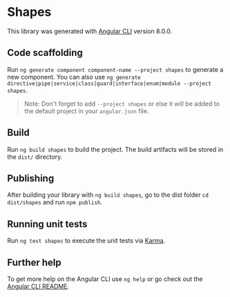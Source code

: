 # Shapes

This library was generated with [Angular CLI](https://github.com/angular/angular-cli) version 8.0.0.

## Code scaffolding

Run `ng generate component component-name --project shapes` to generate a new component. You can also use `ng generate directive|pipe|service|class|guard|interface|enum|module --project shapes`.

> Note: Don't forget to add `--project shapes` or else it will be added to the default project in your `angular.json` file.

## Build

Run `ng build shapes` to build the project. The build artifacts will be stored in the `dist/` directory.

## Publishing

After building your library with `ng build shapes`, go to the dist folder `cd dist/shapes` and run `npm publish`.

## Running unit tests

Run `ng test shapes` to execute the unit tests via [Karma](https://karma-runner.github.io).

## Further help

To get more help on the Angular CLI use `ng help` or go check out the [Angular CLI README](https://github.com/angular/angular-cli/blob/master/README.md).
